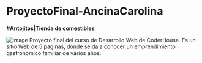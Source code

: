# ProyectoFinal-AncinaCarolina
**#Antojitos|Tienda de comestibles**

![image](https://github.com/CaroAncina/ProyectoFinal-AncinaCarolina/assets/136521675/84766700-1aa9-4748-966d-2e9f6835d584)
Proyecto final del curso de Desarrollo Web de CoderHouse. Es un sitio Web de 5 paginas, donde se da a conocer un emprendimiento gastronomico familiar de varios años.
